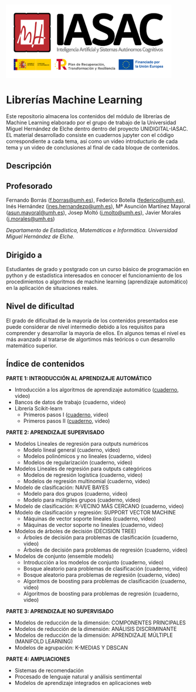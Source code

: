 <small><img src=https://raw.githubusercontent.com/ia4legos/MachineLearning/main/images/IASAC-UMH.png width="450" height="200"></small>

# Librerías Machine Learning

Este repositorio almacena los contenidos del módulo de librerías de Machine Learning elaborado por el grupo de trabajo de la Universidad Miguel Hernández de Elche dentro dentro del proyecto UNIDIGITAL-IASAC. EL material desarrollado consiste en cuadernos jupyter con el código correspondiente a cada tema, así como un video introducturio de cada tema y un video de conclusiones al final de cada bloque de contenidos.

## Descripción




## Profesorado

Fernando Borrás (f.borras@umh.es), Federico Botella (federico@umh.es), Inés Hernández (ines.hernandezp@umh.es), Mª Asunción Martínez Mayoral (asun.mayoral@umh.es), Josep Moltó (j.molto@umh.es), Javier Morales (j.morales@umh.es)

*Departamento de Estadística, Matemáticas e Informática.*
*Universidad Miguel Hernández de Elche.*

## Dirigido a

Estudiantes de grado y postgrado con un curso básico de programación en python y de estadística interesados en conocer el funcionamiento de los procedimientos o algoritmos de machine learning (aprendizaje automático) en la aplicación de situaciones reales.

## Nivel de dificultad

El grado de dificultad de la mayoría de los contenidos presentados ese puede considerar de nivel intermedio debido a los requisitos para comprender y desarrollar la mayoría de ellos. En algunos temas el nivel es más avanzado al tratarse de algortimos más teóricos o cun desarrollo matemático superior.

## Índice de contenidos

**PARTE 1: INTRODUCCIÓN AL APRENDIZAJE AUTOMÁTICO**

* Introducción a los algoritmos de aprendizaje automático ([cuaderno](https://github.com/jmsocuellamos/MachineLearning/blob/main/10_Introducci%C3%B3n_al_aprendizaje_autom%C3%A1tico.ipynb), video)
* Bancos de datos de trabajo (cuaderno, video)
* Librería Scikit-learn
  * Primeros pasos I ([cuaderno](https://github.com/jmsocuellamos/MachineLearning/blob/main/30_Primeros_pasos_con_Scikit_Learn_I.ipynb), video)
  * Primeros pasos II ([cuaderno](https://github.com/jmsocuellamos/MachineLearning/blob/main/40_Primeros_pasos_con_Scikit_Learn_II.ipynb), video)

**PARTE 2: APRENDIZAJE SUPERVISADO**

* Modelos Lineales de regresión para outputs numéricos
  * Modelo lineal general (cuaderno, video)
  * Modelos polinómicos y no lineales (cuaderno, video)
  * Modelos de regularización (cuaderno, video) 
* Modelos Lineales de regresión para outputs categóricos
  * Modelos de regresión logística (cuaderno, video)
  * Modelos de regresión multinomial (cuaderno, video)
* Modelo de clasificación: NAIVE BAYES 
  * Modelo para dos grupos (cuaderno, video)
  * Modelo para múltiples grupos (cuaderno, video)
* Modelo de clasificación: K-VECINO MÁS CERCANO (cuaderno, video)
* Modelo de clasificación y regresión: SUPPORT VECTOR MACHINE
  * Máquinas de vector soporte lineales (cuaderno, video)
  * Máquinas de vector soporte no lineales (cuaderno, video)  
* Modelos de árboles de decisión (DECISION TREE)
  * Árboles de decisión para problemas de clasificación (cuaderno, video)
  * Árboles de decisión para problemas de regresión (cuaderno, video)
* Modelos de conjunto (ensemble models)
  * Introducción a los modelos de conjunto (cuaderno, video)
  * Bosque aleatorio para problemas de clasificación (cuaderno, video)
  * Bosque aleatorio para problemas de regresión (cuaderno, video)
  * Algoritmos de boosting para problemas de clasificación (cuaderno, video)
  * Algoritmos de boosting para problemas de regresión (cuaderno, video)

**PARTE 3: APRENDIZAJE NO SUPERVISADO**

* Modelos de reducción de la dimensión: COMPONENTES PRINCIPALES
* Modelos de reducción de la dimensión: ANÁLISIS DISCRIMINANTE
* Modelos de reducción de la dimensión: APRENDIZAJE MÚLTIPLE (MANIFOLD LEARNING)
* Modelos de agrupación: K-MEDIAS Y DBSCAN

**PARTE 4: AMPLIACIONES**

* Sistemas de recomendación
* Procesado de lenguaje natural y análisis sentimental
* Modelos de aprendizaje integrados en aplicaciones web
